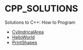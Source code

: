 # CPP_SOLUTIONS
Solutions to C++: How to Program

* [CylindricalArea](https://github.com/CSECPIUB/CPP_SOLUTIONS/tree/main/CylindricalArea)
* [HelloWorld](https://github.com/CSECPIUB/CPP_SOLUTIONS/tree/main/HelloWorld)
* [PrintShapes](https://github.com/CSECPIUB/CPP_SOLUTIONS/tree/main/PrintShapes)